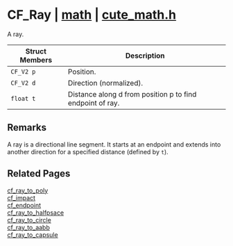 # CF_Ray | [math](https://github.com/RandyGaul/cute_framework/blob/master/docs/math/README.md) | [cute_math.h](https://github.com/RandyGaul/cute_framework/blob/master/include/cute_math.h)

A ray.

Struct Members | Description
--- | ---
`CF_V2 p` | Position.
`CF_V2 d` | Direction (normalized).
`float t` | Distance along d from position p to find endpoint of ray.

## Remarks

A ray is a directional line segment. It starts at an endpoint and extends into another direction for a specified distance (defined by `t`).

## Related Pages

[cf_ray_to_poly](https://github.com/RandyGaul/cute_framework/blob/master/docs/collision/cf_ray_to_poly.md)  
[cf_impact](https://github.com/RandyGaul/cute_framework/blob/master/docs/collision/cf_impact.md)  
[cf_endpoint](https://github.com/RandyGaul/cute_framework/blob/master/docs/collision/cf_endpoint.md)  
[cf_ray_to_halfpsace](https://github.com/RandyGaul/cute_framework/blob/master/docs/collision/cf_ray_to_halfpsace.md)  
[cf_ray_to_circle](https://github.com/RandyGaul/cute_framework/blob/master/docs/collision/cf_ray_to_circle.md)  
[cf_ray_to_aabb](https://github.com/RandyGaul/cute_framework/blob/master/docs/collision/cf_ray_to_aabb.md)  
[cf_ray_to_capsule](https://github.com/RandyGaul/cute_framework/blob/master/docs/collision/cf_ray_to_capsule.md)  
